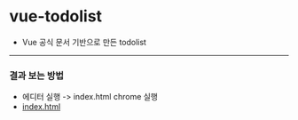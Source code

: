 # vue-todolist

- Vue 공식 문서 기반으로 만든 todolist

----
### 결과 보는 방법
- 에디터 실행 -> index.html chrome 실행
- [index.html](https://silver23rain-vue-todolist.glitch.me/)

